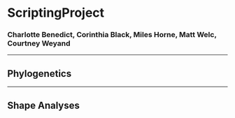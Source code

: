 # ScriptingProject
### Charlotte Benedict, Corinthia Black, Miles Horne, Matt Welc, Courtney Weyand
------
## Phylogenetics
---
## Shape Analyses
